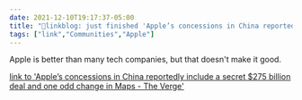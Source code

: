 ```yaml
---
date: 2021-12-10T19:17:37-05:00
title: "🔗linkblog: just finished 'Apple’s concessions in China reportedly include a secret $275 billion deal and one odd change in Maps - The Verge'"
tags: ["link","Communities","Apple"]
---
```

Apple is better than many tech companies, but that doesn't make it good.
 
[link to 'Apple’s concessions in China reportedly include a secret $275 billion deal and one odd change in Maps - The Verge'](https://www.theverge.com/2021/12/10/22826695/apple-china-mou-275-billion-tim-cook-icloud)
